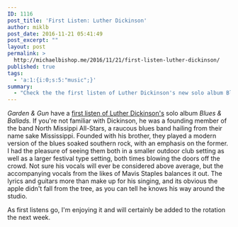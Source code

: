 ```yaml
---
ID: 1116
post_title: 'First Listen: Luther Dickinson'
author: miklb
post_date: 2016-11-21 05:41:49
post_excerpt: ""
layout: post
permalink: >
  http://michaelbishop.me/2016/11/21/first-listen-luther-dickinson/
published: true
tags:
  - 'a:1:{i:0;s:5:"music";}'
summary:
  - "Check the the first listen of Luther Dickinson's new solo album Blues & Ballads at Garden & Gun http://gardenandgun.com/blog/first-listen-luther-dickinson-blues-ballads"
---
```

<cite>Garden &amp; Gun</cite> have a [first listen of Luther Dickinson's](http://gardenandgun.com/blog/first-listen-luther-dickinson-blues-ballads) solo album <cite>Blues &amp; Ballads.</cite> If you're not familiar with Dickinson, he was a founding member of the band North Missippi All-Stars, a raucous blues band hailing from their name sake Mississippi. Founded with his brother, they played a modern version of the blues soaked southern rock, with an emphasis on the former. I had the pleasure of seeing them both in a smaller outdoor club setting as well as a larger festival type setting, both times blowing the doors off the crowd. Not sure his vocals will ever be considered above average, but the accompanying vocals from the likes of Mavis Staples balances it out. The lyrics and guitars more than make up for his singing, and its obvious the apple didn't fall from the tree, as you can tell he knows his way around the studio.

As first listens go, I'm enjoying it and will certainly be added to the rotation the next week.

<a href="https://brid.gy/publish/twitter"></a>